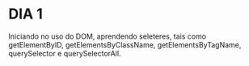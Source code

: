 # DIA 1

Iniciando no uso do DOM, aprendendo seleteres, tais como getElementByID, getElementsByClassName, getElementsByTagName, querySelector e querySelectorAll.
